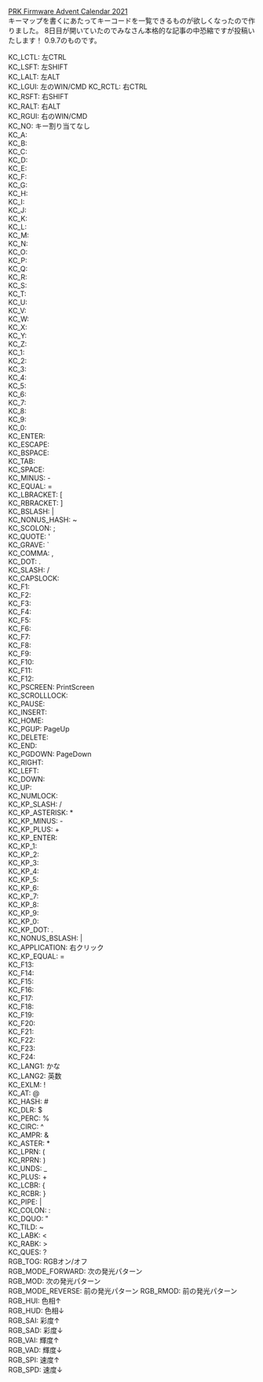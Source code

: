 
[PRK Firmware Advent Calendar 2021](https://adventar.org/calendars/7086)  
キーマップを書くにあたってキーコードを一覧できるものが欲しくなったので作りました。
8日目が開いていたのでみなさん本格的な記事の中恐縮ですが投稿いたします！
0.9.7のものです。  

KC_LCTL: 左CTRL  
KC_LSFT: 左SHIFT  
KC_LALT: 左ALT  
KC_LGUI: 左のWIN/CMD
KC_RCTL: 右CTRL  
KC_RSFT: 右SHIFT  
KC_RALT: 右ALT  
KC_RGUI: 右のWIN/CMD  
KC_NO: キー割り当てなし  
KC_A:   
KC_B:   
KC_C:   
KC_D:   
KC_E:   
KC_F:   
KC_G:   
KC_H:   
KC_I:   
KC_J:   
KC_K:   
KC_L:   
KC_M:   
KC_N:   
KC_O:   
KC_P:   
KC_Q:   
KC_R:   
KC_S:   
KC_T:   
KC_U:   
KC_V:   
KC_W:   
KC_X:   
KC_Y:   
KC_Z:   
KC_1:   
KC_2:   
KC_3:   
KC_4:   
KC_5:   
KC_6:   
KC_7:   
KC_8:   
KC_9:   
KC_0:   
KC_ENTER:   
KC_ESCAPE:   
KC_BSPACE:   
KC_TAB:   
KC_SPACE:   
KC_MINUS: -  
KC_EQUAL: =  
KC_LBRACKET: [  
KC_RBRACKET: ]  
KC_BSLASH: \|  
KC_NONUS_HASH: \~  
KC_SCOLON: ;  
KC_QUOTE: '  
KC_GRAVE: `  
KC_COMMA: ,  
KC_DOT: .  
KC_SLASH: /  
KC_CAPSLOCK:   
KC_F1:   
KC_F2:   
KC_F3:   
KC_F4:   
KC_F5:   
KC_F6:   
KC_F7:   
KC_F8:   
KC_F9:   
KC_F10:   
KC_F11:   
KC_F12:   
KC_PSCREEN: PrintScreen  
KC_SCROLLLOCK:   
KC_PAUSE:   
KC_INSERT:   
KC_HOME:   
KC_PGUP: PageUp  
KC_DELETE:   
KC_END:   
KC_PGDOWN: PageDown  
KC_RIGHT:   
KC_LEFT:   
KC_DOWN:   
KC_UP:   
KC_NUMLOCK:   
KC_KP_SLASH: /  
KC_KP_ASTERISK: *  
KC_KP_MINUS: -  
KC_KP_PLUS: +  
KC_KP_ENTER:   
KC_KP_1:   
KC_KP_2:   
KC_KP_3:   
KC_KP_4:   
KC_KP_5:   
KC_KP_6:   
KC_KP_7:   
KC_KP_8:   
KC_KP_9:   
KC_KP_0:   
KC_KP_DOT: .  
KC_NONUS_BSLASH: \|  
KC_APPLICATION: 右クリック  
KC_KP_EQUAL: =  
KC_F13:   
KC_F14:   
KC_F15:   
KC_F16:   
KC_F17:   
KC_F18:   
KC_F19:   
KC_F20:   
KC_F21:   
KC_F22:   
KC_F23:   
KC_F24:     
KC_LANG1: かな  
KC_LANG2: 英数  
KC_EXLM: !  
KC_AT: @  
KC_HASH: #  
KC_DLR: $  
KC_PERC: %  
KC_CIRC: ^  
KC_AMPR: &  
KC_ASTER: *  
KC_LPRN: (  
KC_RPRN: )  
KC_UNDS: _  
KC_PLUS: +  
KC_LCBR: {  
KC_RCBR: }  
KC_PIPE: |   
KC_COLON: :  
KC_DQUO: "  
KC_TILD: ~  
KC_LABK: <  
KC_RABK: >  
KC_QUES: ?  
RGB_TOG: RGBオン/オフ  
RGB_MODE_FORWARD: 次の発光パターン  
RGB_MOD: 次の発光パターン  
RGB_MODE_REVERSE: 前の発光パターン
RGB_RMOD: 前の発光パターン   
RGB_HUI: 色相↑   
RGB_HUD: 色相↓  
RGB_SAI: 彩度↑  
RGB_SAD: 彩度↓  
RGB_VAI: 輝度↑  
RGB_VAD: 輝度↓  
RGB_SPI: 速度↑  
RGB_SPD: 速度↓  
